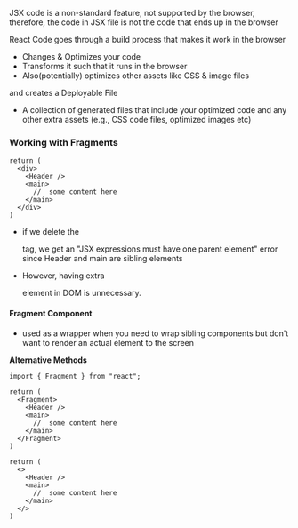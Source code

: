  JSX code is a non-standard feature, not supported by the browser, therefore, the code in JSX file is not the code that ends up in the browser

  React Code goes through a build process that makes it work in the browser

  - Changes & Optimizes your code
  - Transforms it such that it runs in the browser
  - Also(potentially) optimizes other assets like CSS & image files

  and creates a Deployable File

  - A collection of generated files that include your optimized code and any other extra assets (e.g., CSS code files, optimized images etc)

### Working with Fragments
```JS
return (
  <div>
    <Header />
    <main> 
      //  some content here 
    </main>
  </div>
)
```

- if we delete the <div> tag, we get an "JSX expressions must have one parent element" error since Header and main are sibling elements

- However, having extra <div> element in DOM is unnecessary.

#### Fragment Component
- used as a wrapper when you need to wrap sibling components but don't want to render an actual element to the screen

**Alternative Methods**
```JS
import { Fragment } from "react";

return (
  <Fragment>
    <Header />
    <main> 
      //  some content here 
    </main>
  </Fragment>
)
```

```JS
return (
  <>
    <Header />
    <main> 
      //  some content here 
    </main>
  </>
)
```